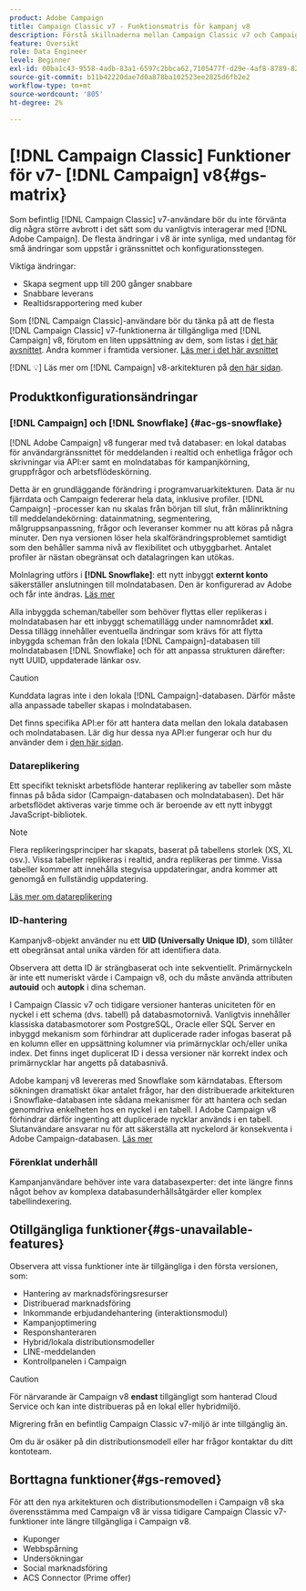 ```yaml
---
product: Adobe Campaign
title: Campaign Classic v7 - Funktionsmatris för kampanj v8
description: Förstå skillnaderna mellan Campaign Classic v7 och Campaign v8
feature: Översikt
role: Data Engineer
level: Beginner
exl-id: 00ba1c43-9558-4adb-83a1-6597c2bbca62,7105477f-d29e-4af8-8789-82b4459761b0
source-git-commit: b11b42220dae7d0a878ba102523ee2825d6fb2e2
workflow-type: tm+mt
source-wordcount: '805'
ht-degree: 2%

---
```


# [!DNL Campaign Classic] Funktioner för v7- [!DNL Campaign] v8{#gs-matrix}

Som befintlig [!DNL Campaign Classic] v7-användare bör du inte förvänta dig några större avbrott i det sätt som du vanligtvis interagerar med [!DNL Adobe Campaign]. De flesta ändringar i v8 är inte synliga, med undantag för små ändringar som uppstår i gränssnittet och konfigurationsstegen.

Viktiga ändringar:

* Skapa segment upp till 200 gånger snabbare
* Snabbare leverans
* Realtidsrapportering med kuber

Som [!DNL Campaign Classic]-användare bör du tänka på att de flesta [!DNL Campaign Classic] v7-funktionerna är tillgängliga med [!DNL Campaign] v8, förutom en liten uppsättning av dem, som listas i [det här avsnittet](#gs-removed). Andra kommer i framtida versioner. [Läs mer i det här avsnittet](#gs-unavailable-features)

[!DNL :bulb:] Läs mer om  [!DNL Campaign] v8-arkitekturen på  [den här sidan](../dev/architecture.md).

## Produktkonfigurationsändringar

### [!DNL Campaign] och  [!DNL Snowflake] {#ac-gs-snowflake}

[!DNL Adobe Campaign] v8 fungerar med två databaser: en lokal databas för användargränssnittet för meddelanden i realtid och enhetliga frågor och skrivningar via API:er samt en molndatabas för kampanjkörning, gruppfrågor och arbetsflödeskörning.

Detta är en grundläggande förändring i programvaruarkitekturen. Data är nu fjärrdata och Campaign federerar hela data, inklusive profiler. [!DNL Campaign] -processer kan nu skalas från början till slut, från målinriktning till meddelandekörning: datainmatning, segmentering, målgruppsanpassning, frågor och leveranser kommer nu att köras på några minuter. Den nya versionen löser hela skalförändringsproblemet samtidigt som den behåller samma nivå av flexibilitet och utbyggbarhet. Antalet profiler är nästan obegränsat och datalagringen kan utökas.

Molnlagring utförs i **[!DNL Snowflake]**: ett nytt inbyggt **externt konto** säkerställer anslutningen till molndatabasen. Den är konfigurerad av Adobe och får inte ändras. [Läs mer](../config/external-accounts.md)

Alla inbyggda scheman/tabeller som behöver flyttas eller replikeras i molndatabasen har ett inbyggt schematillägg under namnområdet **xxl**. Dessa tillägg innehåller eventuella ändringar som krävs för att flytta inbyggda scheman från den lokala [!DNL Campaign]-databasen till molndatabasen [!DNL Snowflake] och för att anpassa strukturen därefter: nytt UUID, uppdaterade länkar osv.

>[!CAUTION]
>
> Kunddata lagras inte i den lokala [!DNL Campaign]-databasen. Därför måste alla anpassade tabeller skapas i molndatabasen.


Det finns specifika API:er för att hantera data mellan den lokala databasen och molndatabasen. Lär dig hur dessa nya API:er fungerar och hur du använder dem i [den här sidan](../dev/new-apis.md).

### Datareplikering

Ett specifikt tekniskt arbetsflöde hanterar replikering av tabeller som måste finnas på båda sidor (Campaign-databasen och molndatabasen). Det här arbetsflödet aktiveras varje timme och är beroende av ett nytt inbyggt JavaScript-bibliotek.

>[!NOTE]
>
> Flera replikeringsprinciper har skapats, baserat på tabellens storlek (XS, XL osv.).
> Vissa tabeller replikeras i realtid, andra replikeras per timme. Vissa tabeller kommer att innehålla stegvisa uppdateringar, andra kommer att genomgå en fullständig uppdatering.


[Läs mer om datareplikering](../config/replication.md)

### ID-hantering

Kampanjv8-objekt använder nu ett **UID (Universally Unique ID)**, som tillåter ett obegränsat antal unika värden för att identifiera data.

Observera att detta ID är strängbaserat och inte sekventiellt. Primärnyckeln är inte ett numeriskt värde i Campaign v8, och du måste använda attributen **autouid** och **autopk** i dina scheman.

I Campaign Classic v7 och tidigare versioner hanteras uniciteten för en nyckel i ett schema (dvs. tabell) på databasmotornivå. Vanligtvis innehåller klassiska databasmotorer som PostgreSQL, Oracle eller SQL Server en inbyggd mekanism som förhindrar att duplicerade rader infogas baserat på en kolumn eller en uppsättning kolumner via primärnycklar och/eller unika index. Det finns inget duplicerat ID i dessa versioner när korrekt index och primärnycklar har angetts på databasnivå.

Adobe kampanj v8 levereras med Snowflake som kärndatabas. Eftersom sökningen dramatiskt ökar antalet frågor, har den distribuerade arkitekturen i Snowflake-databasen inte sådana mekanismer för att hantera och sedan genomdriva enkelheten hos en nyckel i en tabell. I Adobe Campaign v8 förhindrar därför ingenting att duplicerade nycklar används i en tabell. Slutanvändare ansvarar nu för att säkerställa att nyckelord är konsekventa i Adobe Campaign-databasen. [Läs mer](../dev/keys.md)

### Förenklat underhåll

Kampanjanvändare behöver inte vara databasexperter: det inte längre finns något behov av komplexa databasunderhållsåtgärder eller komplex tabellindexering.

## Otillgängliga funktioner{#gs-unavailable-features}

Observera att vissa funktioner inte är tillgängliga i den första versionen, som:

* Hantering av marknadsföringsresurser
* Distribuerad marknadsföring
* Inkommande erbjudandehantering (interaktionsmodul)
* Kampanjoptimering
* Responshanteraren
* Hybrid/lokala distributionsmodeller
* LINE-meddelanden
* Kontrollpanelen i Campaign

>[!CAUTION]
>
>För närvarande är Campaign v8 **endast** tillgängligt som hanterad Cloud Service och kan inte distribueras på en lokal eller hybridmiljö.
>
>Migrering från en befintlig Campaign Classic v7-miljö är inte tillgänglig än.
>
>Om du är osäker på din distributionsmodell eller har frågor kontaktar du ditt kontoteam.

## Borttagna funktioner{#gs-removed}

För att den nya arkitekturen och distributionsmodellen i Campaign v8 ska överensstämma med Campaign v8 är vissa tidigare Campaign Classic v7-funktioner inte längre tillgängliga i Campaign v8.

* Kuponger
* Webbspårning
* Undersökningar
* Social marknadsföring
* ACS Connector (Prime offer)

